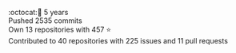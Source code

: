 :octocat::birthday: 5 years  
Pushed 2535 commits  
Own 13 repositories with 457 :star:  
Contributed to 40 repositories with 225 issues and 11 pull requests
